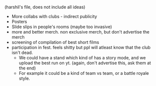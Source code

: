 (harshil's file, does not include all ideas)

- More collabs with clubs - indirect publicity
- Posters
- Slide slips in people's rooms (maybe too invasive)
- more and better merch. non exclusive merch, but don't advertise the merch
- screening of compilation of best short films
- participation in fest. feels shitty but ppl will atleast know that the club isn't dead.
	- We could have a stand which kind of has a story mode, and we upload the best run on yt. (again, don't advertise this, ask them at the end)
	- For example it could be a kind of team vs team, or a battle royale style.
